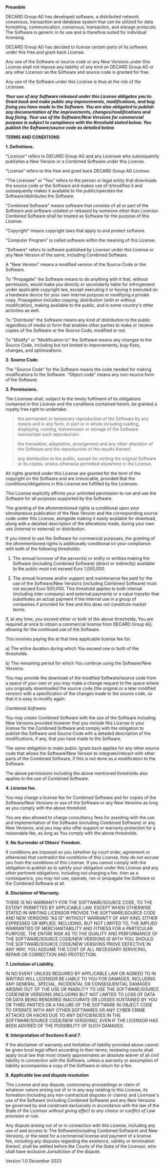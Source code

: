 **Preamble**

DECARD Group AG has developed software, a distributed network
consensus, transaction and database system that can be utilized for data
formatting, communication, consensus, transaction, and storage
protocols. The Software is generic in its use and is therefore suited
for individual licensing.

DECARD Group AG has decided to license certain parts of its
software under this free and grant back License.

Any use of the Software or source code or any New Versions under this
License shall not impose any liability of any kind on DECARD Group AG 
or any other Licensor as the Software and source code is granted
for free.

Any use of the Software under this License is thus at the risk of the
Licensee.

***Your use of any Software released under this License obligates you
to: Grant back and make public any improvements, modifications, and bug
fixing you have made to the Software. You are also obligated to publish
any documentation of the improvements, changes/modifications and bug
fixing. Your use of the Software/New Versions for commercial purpose is
subject to compliance with the threshold stated below. You publish the
Software/source code as detailed below.***

**TERMS AND CONDITIONS**

**1. Definitions.**

"Licensor" refers to DECARD Group AG and any Licensee who
subsequently publishes a New Version or a Combined Software under this
License.

"License" refers to this free and grant back DECARD Group AG
License.

"The Licensee" or "You" refers to the person or legal entity that
downloads the source code or the Software and makes use of it/modifies
it and subsequently makes it available to the public/operates the
Software/distributes the Software.

"Combined Software" means software that consists of all or part of the
Software and software created or released by someone other than
Licensor. Combined Software shall be treated as Software for the purpose
of this License.

"Copyright" means copyright laws that apply to and protect software.

"Computer Program" is called software within the meaning of this
License.

"Software" refers to software published by Licensor under this License
or any New Version of the same, including Combined Software.

A "New Version" means a modified version of the Source Code or the
Software.

To "Propagate" the Software means to do anything with it that, without
permission, would make you directly or secondarily liable for
infringement under applicable copyright law, except executing it or
having it executed on a hardware device for your own internal purpose or
modifying a private copy. Propagation includes copying, distribution
(with or without modification), making available to the public, and in
some country's other activities as well.

To "Distribute" the Software means any kind of distribution to the
public regardless of media or form that enables other parties to make or
receive copies of the Software or the Source Code, modified or not.

To "Modify" or "Modification to" the Software means any changes to the
Source Code, including but not limited to improvements, bug-fixes,
changes, and optimizations.

**2. Source Code.**

The "Source Code" for the Software means the code needed for making
modifications to the Software. "Object code" means any non-source form
of the Software.

**3. Permissions.**

The Licensee shall, subject to the timely fulfilment of its obligations
contained in this License and the conditions contained herein, be
granted a royalty free right to undertake:

> the permanent or temporary reproduction of the Software by any means
> and in any form, in part or in whole including loading, displaying,
> running, transmission or storage of the Software necessitate such
> reproduction.
>
> the translation, adaptation, arrangement and any other alteration of
> the Software and the reproduction of the results thereof,
>
> any distribution to the public, except for renting the original
> Software or its copies, unless otherwise permitted elsewhere in the
> License.

All rights granted under this License are granted for the term of the
copyright on the Software and are irrevocable, provided that the
conditions/obligations in this License are fulfilled by the Licensee.

This License explicitly affirms your unlimited permission to run and use
the Software for all purposes supported by the Software.

The granting of the aforementioned rights is conditional upon your
simultaneous publication of the New Version and the corresponding source
code under this License, alongside making it easily available for
download, along with a detailed description of the alterations made,
during your own use (internal or external) or distribution.

If you intend to use the Software for commercial purposes, the granting
of the aforementioned rights is additionally conditional on your
compliance with both of the following thresholds:

1.  The annual turnover of the person(s) or entity or entities making
    the Software (including Combined Software) (direct or indirectly)
    available to the public must not exceed Euro 1,000,000.

2.  The annual licensee and/or support and maintenance fee paid for the
    use of the Software/New Versions (including Combined Software) must
    not exceed Euro 500,000. This threshold applies to both internal
    (including inter-company) and external payments or a value transfer
    that substitutes an actual payment if the internal use in a group of
    companies if provided for free and this does not constitute market
    terms.

If, at any time, you exceed either or both of the above thresholds, You
are required at once to obtain a commercial license from DECARD Group AG, 
allowing for the continued use of the Software.

This involves paying the at that time applicable license fee for:

a\) The entire duration during which You exceed one or both of the
thresholds.

b\) The remaining period for which You continue using the Software/New
Versions.

You may provide the download of the modified Software/source code from a
space of your own or you may make a change request to the space where
you originally downloaded the source code (the original or a later
modified version) with a specification of the changes made to the source
code, so that it is easy to modify again.

*Combined Software:*

You may create Combined Software with the use of the Software including
New Versions provided however that you include this License in your
license for the Combined Software and comply with the obligation to
publish the Software and Source Code with a detailed description of the
modifications, if any, that you have made to the Software.

The same obligation to make public /grant back applies for any other
source code that allows the Software/New Version to integrate/interact
with other parts of the Combined Software, if this is not done as a
modification to the Software.

The above permissions including the above mentioned thresholds also
applies to the use of Combined Software.

**4. License fee.**

You may charge a license fee for Combined Software and for copies of the
Software/New Versions or use of the Software or any New Versions as long
as you comply with the above threshold.

You are also allowed to charge consultancy fees for assisting with the
use and implementation of the Software (including Combined Software) or
any New Versions, and you may also offer support or warranty protection
for a reasonable fee, as long as You comply with the above thresholds.

**5. No Surrender of Others\' Freedom.**

If conditions are imposed on you (whether by court order, agreement or
otherwise) that contradict the conditions of this License, they do not
excuse you from the conditions of this License. If you cannot comply
with the obligation to publish as to satisfy your obligation under this
License and any other pertinent obligations, including not charging a
fee, then as a consequence, you may not use, operate, run or propagate
the Software or the Combined Software at all.

**6. Disclaimer of Warranty.**

THERE IS NO WARRANTY FOR THE SOFTWARE/SOURCE CODE, TO THE EXTENT
PERMITTED BY APPLICABLE LAW. EXCEPT WHEN OTHERWISE STATED IN WRITING
LICENSOR PROVIDE THE SOFTWARE/SOURCE CODE AND NEW VERSIONS "AS IS"
WITHOUT WARRANTY OF ANY KIND, EITHER EXPRESSED OR IMPLIED, INCLUDING,
BUT NOT LIMITED TO, THE IMPLIED WARRANTIES OF MERCHANTABILITY AND
FITNESS FOR A PARTICULAR PURPOSE. THE ENTIRE RISK AS TO THE QUALITY AND
PERFORMANCE OF THE SOFTWARE/SOURCE CODE/NEW VERSIONS IS WITH YOU. SHOULD
THE SOFTWARE/SOURCE CODE/NEW VERSIONS PROVE DEFECTIVE IN ANY WAY, YOU
ASSUME THE COST OF ALL NECESSARY SERVICING, REPAIR OR CORRECTION AND
PROTECTION.

**7. Limitation of Liability.**

IN NO EVENT UNLESS REQUIRED BY APPLICABLE LAW OR AGREED TO IN WRITING
WILL LICENSOR BE LIABLE TO YOU FOR DAMAGES, INCLUDING ANY GENERAL,
SPECIAL, INCIDENTAL OR CONSEQUENTIAL DAMAGES ARISING OUT OF THE USE OR
INABILITY TO USE THE SOFTWARE/SOURCE CODE/NEW VERSIONS (INCLUDING BUT
NOT LIMITED TO LOSS OF DATA OR DATA BEING RENDERED INACCURATE OR LOSSES
SUSTAINED BY YOU OR THIRD PARTIES OR A FAILURE OF THE SOFTWARE IN OBJECT
CODE TO OPERATE WITH ANY OTHER SOFTWARES OR ANY CYBER CRIME ATTACKS OR
HACKS DUE TO ANY DEFICIENCIES IN THE SOFTWARE/SOURCE CODE/NEW VERSIONS),
EVEN IF THE LICENSOR HAS BEEN ADVISED OF THE POSSIBILITY OF SUCH
DAMAGES.

**8. Interpretation of Sections 6 and 7.**

If the disclaimer of warranty and limitation of liability provided above
cannot be given local legal effect according to their terms, reviewing
courts shall apply local law that most closely approximates an absolute
waiver of all civil liability in connection with the Software, unless a
warranty or assumption of liability accompanies a copy of the Software
in return for a fee.

**9. Applicable law and dispute resolution**

This License and any dispute, controversy proceedings or claim of
whatever nature arising out of or in any way relating to this License,
its formation (including any non-contractual disputes or claims) and
Licensee's use of the Software (including Combined Software) and any New
Versions be governed by and construed exclusively in accordance with the
law of the State of the Licensor *without giving effect to any choice or
conflict of Law provision or rule.*

Any dispute arising out of or in connection with this License, including
any use of and access to The Software(including Combined Software) and
New Versions, or the need for a commercial license and payment of a
license fee, including any disputes regarding the existence, validity or
termination thereof, shall be settled before the Courts of the State of
the Licensor, who shall have exclusive Jurisdiction of the dispute.

Version 1.0 December 2023
